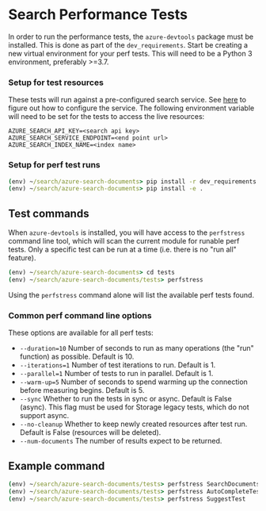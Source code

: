 # Search Performance Tests

In order to run the performance tests, the `azure-devtools` package must be installed. This is done as part of the `dev_requirements`.
Start be creating a new virtual environment for your perf tests. This will need to be a Python 3 environment, preferably >=3.7.

### Setup for test resources

These tests will run against a pre-configured search service. See [here](https://docs.microsoft.com/azure/search/search-indexer-tutorial) to figure out how to configure the service. The following environment variable will need to be set for the tests to access the live resources:
```
AZURE_SEARCH_API_KEY=<search api key>
AZURE_SEARCH_SERVICE_ENDPOINT=<end point url>
AZURE_SEARCH_INDEX_NAME=<index name>
```

### Setup for perf test runs

```cmd
(env) ~/search/azure-search-documents> pip install -r dev_requirements.txt
(env) ~/search/azure-search-documents> pip install -e .
```

## Test commands

When `azure-devtools` is installed, you will have access to the `perfstress` command line tool, which will scan the current module for runable perf tests. Only a specific test can be run at a time (i.e. there is no "run all" feature).

```cmd
(env) ~/search/azure-search-documents> cd tests
(env) ~/search/azure-search-documents/tests> perfstress
```
Using the `perfstress` command alone will list the available perf tests found. 

### Common perf command line options
These options are available for all perf tests:
- `--duration=10` Number of seconds to run as many operations (the "run" function) as possible. Default is 10.
- `--iterations=1` Number of test iterations to run. Default is 1.
- `--parallel=1` Number of tests to run in parallel. Default is 1.
- `--warm-up=5` Number of seconds to spend warming up the connection before measuring begins. Default is 5.
- `--sync` Whether to run the tests in sync or async. Default is False (async). This flag must be used for Storage legacy tests, which do not support async.
- `--no-cleanup` Whether to keep newly created resources after test run. Default is False (resources will be deleted).
- `--num-documents` The number of results expect to be returned.

## Example command
```cmd
(env) ~/search/azure-search-documents/tests> perfstress SearchDocumentsTest
(env) ~/search/azure-search-documents/tests> perfstress AutoCompleteTest
(env) ~/search/azure-search-documents/tests> perfstress SuggestTest
```
